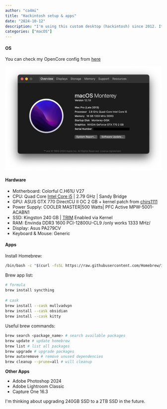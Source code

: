 ```yaml
---
author: "ca4mi"
title: "Hackintosh setup & apps"
date: "2024-10-12"
description: "I'm using this custom desktop (hackintosh) since 2012. It just works!"
categories: ["macOS"]
---
```


#### OS
You can check my OpenCore config from [here](https://github.com/ca4mi/open-core-config)

![MacOS - Overview](images/macos_info.png)

#### Hardware
- Motherboard: Colorful C.H61U V27
- CPU: Quad Core [Intel Core i5](https://www.intel.com/content/www/us/en/products/sku/52206/intel-core-i52300-processor-6m-cache-up-to-3-10-ghz/specifications.html) | 2.79 GHz | Sandy Bridge
- GPU: ASUS GTX 770 DirectCU II OC 2 GB + kernel patch from [chirs1111](https://github.com/chris1111/Geforce-Kepler-patcher)
- Power Supply: COOLER MASTER|500 Watts| PFC Active MPW-5001-ACABN1
- SSD: Kingston 240 GB | [TRIM](https://en.wikipedia.org/wiki/Trim_(computing)) Enabled via Kernel
- RAM: Envinda DDR3 1600 PCI-12800U-CL9 /only works 1333 MHz/
- Display: Asus PA279CV
- Keyboard & Mouse: Generic

#### Apps
Install Homebrew:

```bash
/bin/bash -c "$(curl -fsSL https://raw.githubusercontent.com/Homebrew/install/HEAD/install.sh)"
```

Brew app list:

```bash
# formula
brew install syncthing

# cask
brew install --cask mullvadvpn
brew install --cask obsidian
brew install --cask kitty
```

Useful brew commands:
```bash
brew search <package_name> # search available packages 
brew update # update homebrew
brew list # list all packages
brew upgrade # upgrade packages
brew autoremove # remove unused dependencies
brew cleanup --prune=all # will cleanup
```

**Other Apps**
* Adobe Photoshop 2024
* Adobe Lightroom Classic
* Capture One 16.3

I'm thinking about upgrading 240GB SSD to a 2TB SSD in the future.
